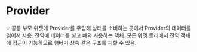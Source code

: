 # Provider

<aside>
💡 공통 부모 위젯에 Provider를 주입해 상태를 소비하는 곳에서 Provider의 데이터를 읽어서 사용.
전역에 데이터를 넣고 빼와 사용하는 객체.
모든 위젯 트리에서 전역 객체에 접근이 가능하므로 햄버거 상속 같은 구조를 피할 수 있음.

</aside>